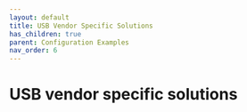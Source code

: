 ```yaml
---
layout: default
title: USB Vendor Specific Solutions
has_children: true
parent: Configuration Examples
nav_order: 6
---
```


# USB vendor specific solutions